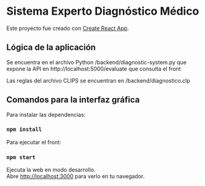 # Sistema Experto Diagnóstico Médico

Este proyecto fue creado con [Create React App](https://github.com/facebook/create-react-app).

## Lógica de la aplicación

Se encuentra en el archivo Python /backend/diagnostic-system.py que expone la API en http://localhost:5000/evaluate que consulta el front

Las reglas del archivo CLIPS se encuentran en /backend/diagnostico.clp

## Comandos para la interfaz gráfica

Para instalar las dependencias: 

### `npm install`

Para ejecutar el front:

### `npm start`

Ejecuta la web en modo desarrollo.\
Abre [http://localhost:3000](http://localhost:3000) para verlo en tu navegador.